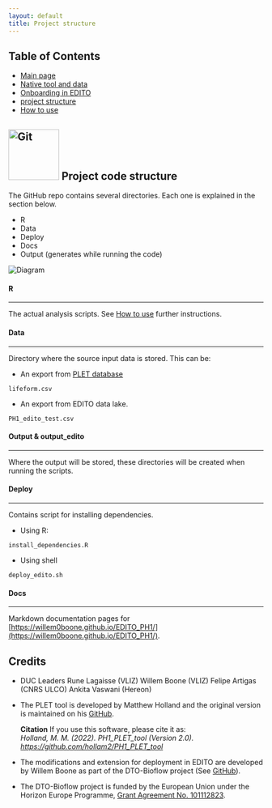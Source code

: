 ```yaml
---
layout: default
title: Project structure
---
```


## Table of Contents
- [Main page](index.md)
- [Native tool and data](PLET.md)
- [Onboarding in EDITO](EDITO.md)
- [project structure](project_structure.md)
- [How to use](usage.md)

## <img src="https://upload.wikimedia.org/wikipedia/commons/9/91/Octicons-mark-github.svg" alt="Git" width="100"/> Project code structure

The GitHub repo contains several directories. Each one is explained in the section below.
- R
- Data
- Deploy 
- Docs
- Output (generates while running the code)

![Diagram](https://docs.google.com/drawings/d/e/2PACX-1vSw8gP0827gjqY11ifvna1NS9Htj1C7dqARLy0KQzLt7azQUFn4BX5gIZ5LwP0jwhmg8EqPGJN_d79c/pub?w=960&h=720)

#### R
----------
The actual analysis scripts. See [How to use](usage.md) further instructions.


#### Data
----------
Directory where the source input data is stored. This can be:
- An export from [PLET database](https://www.dassh.ac.uk/lifeforms/) 
```
lifeform.csv
```

- An export from EDITO data lake. 
```
PH1_edito_test.csv
```

#### Output & output_edito
----------
Where the output will be stored, these directories will be created when running the scripts.


####  Deploy
----------
Contains script for installing dependencies. 
<br>
- Using R: 
```
install_dependencies.R
```
- Using shell
```
deploy_edito.sh
```


#### Docs
----------
Markdown documentation pages for [https://willem0boone.github.io/EDITO_PH1/](https://willem0boone.github.io/EDITO_PH1/).



## Credits
- DUC Leaders
	Rune Lagaisse (VLIZ)
	Willem Boone (VLIZ)
	Felipe Artigas (CNRS ULCO)
	Ankita Vaswani (Hereon)

- The PLET tool is developed by Matthew Holland and the original version is maintained on his [GitHub](https://github.com/hollam2/PH1_PLET_tool).

	**Citation**
	If you use this software, please cite it as:<br>
	*Holland, M. M. (2022). PH1_PLET_tool (Version 2.0). https://github.com/hollam2/PH1_PLET_tool*

- The modifications and extension for deployment in EDITO are developed by Willem Boone as part of the DTO-Bioflow project (See [GitHub](https://github.com/willem0boone/EDITO_PH1)).

- The DTO-Bioflow project is funded by the European Union under the Horizon Europe Programme, [Grant Agreement No. 101112823](https://cordis.europa.eu/project/id/101112823/results).
